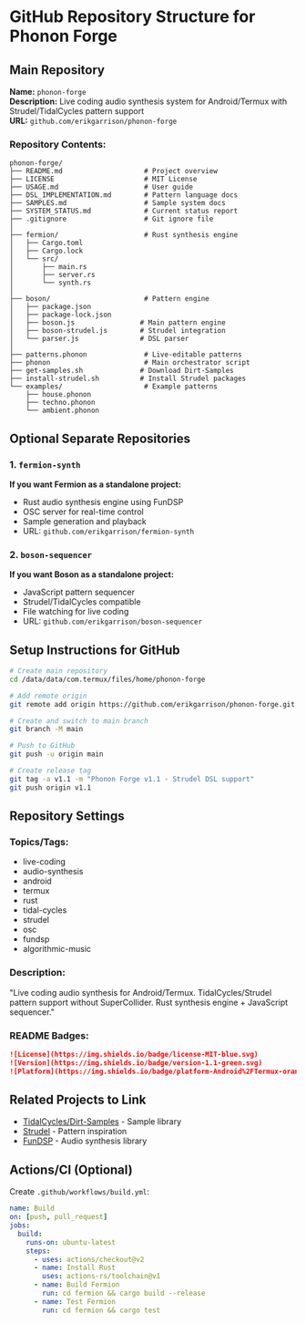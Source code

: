 # GitHub Repository Structure for Phonon Forge

## Main Repository
**Name:** `phonon-forge`  
**Description:** Live coding audio synthesis system for Android/Termux with Strudel/TidalCycles pattern support  
**URL:** `github.com/erikgarrison/phonon-forge`

### Repository Contents:
```
phonon-forge/
├── README.md                    # Project overview
├── LICENSE                      # MIT License
├── USAGE.md                     # User guide
├── DSL_IMPLEMENTATION.md        # Pattern language docs
├── SAMPLES.md                   # Sample system docs
├── SYSTEM_STATUS.md             # Current status report
├── .gitignore                   # Git ignore file
│
├── fermion/                     # Rust synthesis engine
│   ├── Cargo.toml
│   ├── Cargo.lock
│   └── src/
│       ├── main.rs
│       ├── server.rs
│       └── synth.rs
│
├── boson/                       # Pattern engine
│   ├── package.json
│   ├── package-lock.json
│   ├── boson.js                # Main pattern engine
│   ├── boson-strudel.js        # Strudel integration
│   └── parser.js               # DSL parser
│
├── patterns.phonon              # Live-editable patterns
├── phonon                       # Main orchestrator script
├── get-samples.sh              # Download Dirt-Samples
├── install-strudel.sh          # Install Strudel packages
└── examples/                    # Example patterns
    ├── house.phonon
    ├── techno.phonon
    └── ambient.phonon
```

## Optional Separate Repositories

### 1. `fermion-synth`
**If you want Fermion as a standalone project:**
- Rust audio synthesis engine using FunDSP
- OSC server for real-time control
- Sample generation and playback
- URL: `github.com/erikgarrison/fermion-synth`

### 2. `boson-sequencer`
**If you want Boson as a standalone project:**
- JavaScript pattern sequencer
- Strudel/TidalCycles compatible
- File watching for live coding
- URL: `github.com/erikgarrison/boson-sequencer`

## Setup Instructions for GitHub

```bash
# Create main repository
cd /data/data/com.termux/files/home/phonon-forge

# Add remote origin
git remote add origin https://github.com/erikgarrison/phonon-forge.git

# Create and switch to main branch
git branch -M main

# Push to GitHub
git push -u origin main

# Create release tag
git tag -a v1.1 -m "Phonon Forge v1.1 - Strudel DSL support"
git push origin v1.1
```

## Repository Settings

### Topics/Tags:
- live-coding
- audio-synthesis
- android
- termux
- rust
- tidal-cycles
- strudel
- osc
- fundsp
- algorithmic-music

### Description:
"Live coding audio synthesis for Android/Termux. TidalCycles/Strudel pattern support without SuperCollider. Rust synthesis engine + JavaScript sequencer."

### README Badges:
```markdown
![License](https://img.shields.io/badge/license-MIT-blue.svg)
![Version](https://img.shields.io/badge/version-1.1-green.svg)
![Platform](https://img.shields.io/badge/platform-Android%2FTermux-orange.svg)
```

## Related Projects to Link

- [TidalCycles/Dirt-Samples](https://github.com/tidalcycles/Dirt-Samples) - Sample library
- [Strudel](https://strudel.cc) - Pattern inspiration
- [FunDSP](https://github.com/SamiPerttu/fundsp) - Audio synthesis library

## Actions/CI (Optional)

Create `.github/workflows/build.yml`:
```yaml
name: Build
on: [push, pull_request]
jobs:
  build:
    runs-on: ubuntu-latest
    steps:
      - uses: actions/checkout@v2
      - name: Install Rust
        uses: actions-rs/toolchain@v1
      - name: Build Fermion
        run: cd fermion && cargo build --release
      - name: Test Fermion
        run: cd fermion && cargo test
```